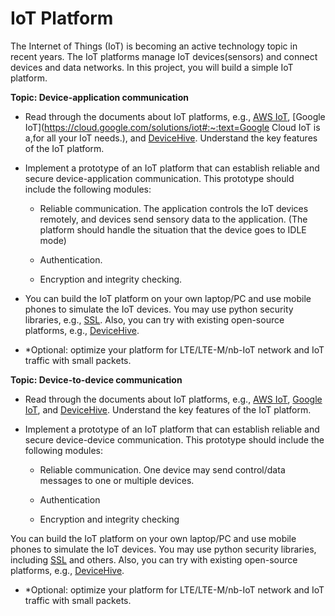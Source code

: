 # IoT Platform

The Internet of Things (IoT) is becoming an active technology topic in recent years. The
IoT platforms manage IoT devices(sensors) and connect devices and data networks. In
this project, you will build a simple IoT platform.

**Topic: Device-application communication**

- Read through the documents about IoT platforms, e.g., [AWS IoT](https://aws.amazon.com/iot/), [Google IoT](https://cloud.google.com/solutions/iot#:~:text=Google Cloud IoT is a,for all your IoT needs.), and [DeviceHive](https://www.hologram.io/). Understand the key features of the IoT platform.

- Implement a prototype of an IoT platform that can establish reliable and secure device-application communication. This prototype should include the following modules:

    - Reliable communication. The application controls the IoT devices remotely, and devices send sensory data to the application. (The platform should handle the situation that the device goes to IDLE mode)

    - Authentication.

    - Encryption and integrity checking.

- You can build the IoT platform on your own laptop/PC and use mobile phones to simulate the IoT devices. You may use python security libraries, e.g., [SSL](https://docs.python.org/2/library/ssl.html). Also, you can try with existing open-source platforms, e.g., [DeviceHive](https://www.hologram.io/).

- *Optional: optimize your platform for LTE/LTE-M/nb-IoT network and IoT traffic with small packets.

**Topic: Device-to-device communication** 

- Read through the documents about IoT platforms, e.g., [AWS IoT](https://aws.amazon.com/iot/), [Google IoT](https://cloud.google.com/solutions/iot#:~:text=Google%20Cloud%20IoT%20is%20a,for%20all%20your%20IoT%20needs.), and [DeviceHive](https://www.hologram.io/). Understand the key features of the IoT platform.

- Implement a prototype of an IoT platform that can establish reliable and secure device-device communication. This prototype should include the following modules:

    - Reliable communication. One device may send control/data messages to one or multiple devices.

    - Authentication 

    - Encryption and integrity checking

You can build the IoT platform on your own laptop/PC and use mobile phones to simulate the IoT devices. You may use python security libraries, including [SSL](https://docs.python.org/2/library/ssl.html) and others. Also, you can try with existing open-source platforms, e.g., [DeviceHive](https://www.hologram.io/).

- *Optional: optimize your platform for LTE/LTE-M/nb-IoT network and IoT traffic with small packets.
